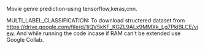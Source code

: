 Movie genre prediction-using tensorflow,keras,cnn.

MULTI_LABEL_CLASSIFICATION: To download structered dataset from https://drive.google.com/file/d/1iQV5kKF_KGZL9ALx9MMXk_Lg7PklBLCE/view. And while running the code incase if RAM can't be extended use Google Collab.  

